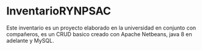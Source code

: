 # InventarioRYNPSAC
Este inventario es un proyecto elaborado en la universidad en conjunto con compañeros, es un CRUD basico creado con Apache Netbeans, java 8 en adelante y MySQL.
